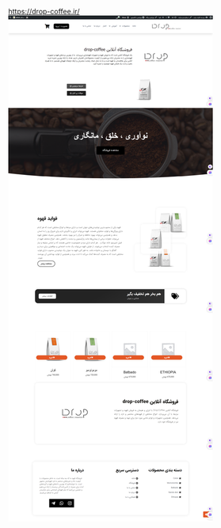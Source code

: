 https://drop-coffee.ir/
<img src="https://github.com/moon3dot/drop-coffee.ir/blob/main/banner4.png">
